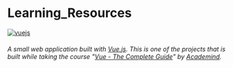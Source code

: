 # Learning_Resources

[![vuejs](https://img.shields.io/badge/Vue.js-v3-%234FC08D?style=flat-square&logo=vue.js)](https://vuejs.org/)

###### A small web application built with [Vue.js](https://vuejs.org/). This is one of the projects that is built while taking the course "[Vue - The Complete Guide](https://www.udemy.com/course/vuejs-2-the-complete-guide/)" by [Academind](https://academind.com/).